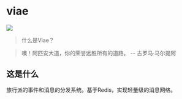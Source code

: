 # viae

![](http://d.pcs.baidu.com/thumbnail/4d0fd647c082bd8266854d9c638b996a?fid=3206808655-250528-640184457915006&time=1449669600&sign=FDTAER-DCb740ccc5511e5e8fedcff06b081203-9M4y0IZGxUsV0Vs%2FZjZ2%2FfgRru8%3D&rt=sh&expires=2h&r=701412914&sharesign=unknown&size=c710_u500&quality=100)

> 什么是Viae？

> 噢！阿匹安大道，你的荣誉远胜所有的道路。  -- 古罗马·马尔提阿

## 这是什么

旅行派的事件和消息的分发系统。基于Redis，实现轻量级的消息网络。
